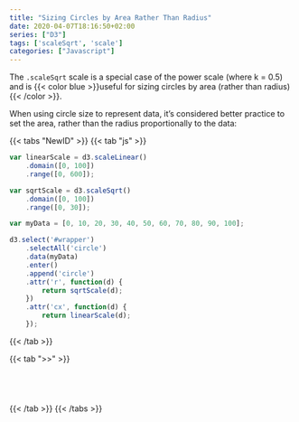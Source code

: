 ```yaml
---
title: "Sizing Circles by Area Rather Than Radius"
date: 2020-04-07T18:16:50+02:00
series: ["D3"]
tags: ['scaleSqrt', 'scale']
categories: ["Javascript"]
---
```

<script src="//d3js.org/d3.v4.min.js"></script>

The `.scaleSqrt` scale is a special case of the power scale (where k = 0.5) and is {{< color blue >}}useful for sizing circles by area (rather than radius){{< /color >}}. 

When using circle size to represent data, it’s considered better practice to set the area, rather than the radius proportionally to the data:

{{< tabs "NewID" >}}
{{< tab "js" >}}
```js
var linearScale = d3.scaleLinear()
	.domain([0, 100])
	.range([0, 600]);

var sqrtScale = d3.scaleSqrt()
	.domain([0, 100])
	.range([0, 30]);

var myData = [0, 10, 20, 30, 40, 50, 60, 70, 80, 90, 100];

d3.select('#wrapper')
	.selectAll('circle')
	.data(myData)
	.enter()
	.append('circle')
	.attr('r', function(d) {
		return sqrtScale(d);
	})
	.attr('cx', function(d) {
		return linearScale(d);
	});
```
{{< /tab >}}

{{< tab ">>" >}}
<svg width="700" height="80">
  	<g id="sizingcircle" transform="translate(40, 40)">
  	</g>
</svg>

<script>

var linearScale = d3.scaleLinear()
	.domain([0, 100])
	.range([0, 600]);

var sqrtScale = d3.scaleSqrt()
	.domain([0, 100])
	.range([0, 30]);

var myData4 = [0, 10, 20, 30, 40, 50, 60, 70, 80, 90, 100];

d3.select('#sizingcircle')
	.selectAll('circle')
	.data(myData4)
	.enter()
	.append('circle')
	.attr('r', function(d) {
		return sqrtScale(d);
	})
	.attr('cx', function(d) {
		return linearScale(d);
	});

 </script>
{{< /tab >}}
{{< /tabs >}}